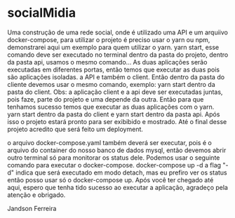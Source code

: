 # socialMidia
Uma construção de uma rede social, onde é utilizado uma API e um arquiivo docker-compose, para utilizar o projeto é preciso usar o yarn ou npm, demonstrarei aqui um exemplo para quem utilizar o yarn.
yarn start, esse comando deve ser executado no terminal dentro da pasta do projeto, dentro da pasta api, usamos o mesmo comando... As duas aplicações serão executadas em diferentes portas, então temos que executar as duas pois são aplicações isoladas.
a API e também o client. Então dentro da pasta do cliente devemos usar o mesmo comando, exemplo: yarn start dentro da pasta do client. Obs: a aplicação client e a api deve ser executadas juntas, pois faze, parte do projeto e uma depende da outra. Então para que tenhamos sucesso temos que executar as duas aplicações com o yarn. yarn start dentro da pasta do client e yarn start dentro da pasta api.
Após isso o projeto estará pronto para ser exibibido e mostrado. Até o final desse projeto acredito que será feito um deployment.

o arquivo docker-compose.yaml também deverá ser executar, pois é o arquivo do container do nosso banco de dados mysql, então devemos abrir outro terminal só para monitorar os status dele. Podemos usar o seguinte comando para executar o docker-compose.  docker-compose up -d a flag "-d" indica que será executado em modo detach, mas eu prefiro ver os status então posso usar só o docker-compose up. Após você ter chegado até aqui, espero que tenha tido sucesso ao executar a aplicação, agradeço pela atenção e obrigado.




Jandson Ferreira
